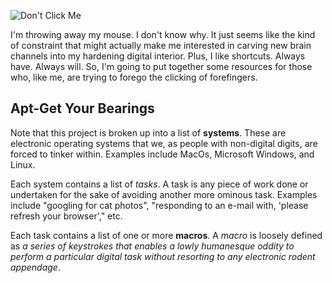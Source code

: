 ![Don't Click Me](https://media.giphy.com/media/xUPGcoTKhfDvStjxMA/source.gif)

I'm throwing away my mouse. I don't know why. It just seems like the kind of constraint that might actually make me interested in carving new brain channels into my hardening digital interior. Plus, I like shortcuts. Always have. Always will. So, I'm going to put together some resources for those who, like me, are trying to forego the clicking of forefingers.

## Apt-Get Your Bearings

Note that this project is broken up into a list of **systems**. These are electronic operating systems that we, as people with non-digital digits, are forced to tinker within. Examples include MacOs, Microsoft Windows, and Linux.

Each system contains a list of *tasks*. A task is any piece of work done or undertaken for the sake of avoiding another more ominous task. Examples include "googling for cat photos", "responding to an e-mail with, 'please refresh your browser'," etc.

Each task contains a list of one or more **macros**. A *macro* is loosely defined as *a series of keystrokes that enables a lowly humanesque oddity to perform a particular digital task without resorting to any electronic rodent appendage*.
